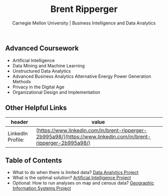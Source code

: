 <h1 align="center">Brent Ripperger</h1>
<p align="center">Carnegie Mellon University | Business Intelligence and Data Analytics</p>
<br>

## Advanced Coursework

- Artificial Intelligence
- Data Mining and Machine Learning
- Unstructured Data Analytics
- Advanced Business Analytics	Alternative Energy Power Generation Methods
- Privacy in the Digital Age
- Organizational Design and Implementation


## Other Helpful Links

|header             |value                                                |
|-------------------|-----------------------------------------------------|
|LinkedIn Profile:  |[https://www.linkedin.com/in/brent-ripperger-2b995a98/](https://www.linkedin.com/in/brent-ripperger-2b995a98/)|


## Table of Contents

- What to do when there is limited data? [Data Analytics Project](https://bmripper.github.io/aba_project.html)
- What is the optimal solution? [Artificial Intelligence Project](https://bmripper.github.io/ai_project.html)
- Optional: How to run analyses on map and census data? [Geographic Information Systems Project](https://bmripper.github.io/gis_project.html)
